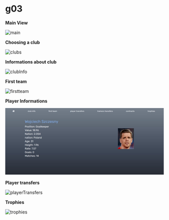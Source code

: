 # g03
**Main View**

![main](/uploads/445104a4ae0f78fc0c794f98589f676b/main.jpg)

**Choosing a club**

![clubs](/uploads/20934c97b3a7f31e0f2777a167c78f6c/clubs.jpg)

**Informations about club**

![clubInfo](/uploads/cdcc91b2642824a6ad6b00d5b5c68c4f/clubInfo.jpg)

**First team**

![firstteam](/uploads/144775e613ab0f2ec1df183a6e757a98/firstteam.jpg)

**Player Informations**

![player](/player.jpg)

**Player transfers**

![playerTransfers](/uploads/ca343a3ec5fbad89c6270c017a1001e9/playerTransfers.jpg)

**Trophies**

![trophies](/uploads/c6169e5ce8f42ea5c9308258a62a3ab4/trophies.jpg)
